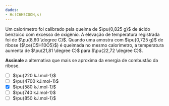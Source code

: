 ```yaml
---
dados:
- Hc(C6H5COOH,s)
---
```


Um calorímetro foi calibrado pela queima de $\pu{0,825 g}$ de ácido benzoico com excesso de oxigênio. A elevação de temperatura registrada foi de $\pu{8,60 \degree C}$. Quando uma amostra com $\pu{0,725 g}$ de ribose ($\ce{C5H10O5}$) é queimada no mesmo calorímetro, a temperatura aumenta de $\pu{21,81 \degree C}$ para $\pu{22,72 \degree C}$.

**Assinale** a alternativa que mais se aproxima da energia de combustão da ribose.

- [ ] $\pu{220 kJ.mol-1}$
- [ ] $\pu{4700 kJ.mol-1}$
- [x] $\pu{580 kJ.mol-1}$
- [ ] $\pu{740 kJ.mol-1}$
- [ ] $\pu{850 kJ.mol-1}$